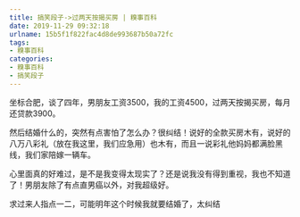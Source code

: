 ```yaml
---
title: 搞笑段子->过两天按揭买房 | 糗事百科
date: 2019-11-29 09:32:18
urlname: 15b5f1f822fac4d8de993687b50a72fc
tags: 
- 糗事百科
categories:
- 糗事百科
- 搞笑段子
---
```

坐标合肥，谈了四年，男朋友工资3500，我的工资4500，过两天按揭买房，每月还贷款3900。

然后结婚什么的，突然有点害怕了怎么办？很纠结！说好的全款买房木有，说好的八万八彩礼（放在我这里，我们应急用）也木有，而且一说彩礼他妈妈都满脸黑线，我们家陪嫁一辆车。

心里面真的好难过，是不是我变得太现实了？还是说我没有得到重视，我也不知道了！男朋友除了有点直男癌以外，对我超级好。

求过来人指点一二，可能明年这个时候我就要结婚了，太纠结


